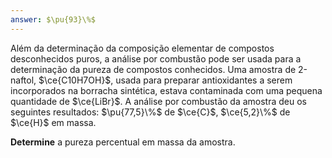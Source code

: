 ```yaml
---
answer: $\pu{93}\%$
---
```


Além da determinação da composição elementar de compostos desconhecidos puros, a análise por combustão pode ser usada para a determinação da pureza de compostos conhecidos. Uma amostra de 2-naftol, $\ce{C10H7OH}$, usada para preparar antioxidantes a serem incorporados na borracha sintética, estava contaminada com uma pequena quantidade de $\ce{LiBr}$. A análise por combustão da amostra deu os seguintes resultados: $\pu{77,5}\%$ de $\ce{C}$, $\ce{5,2}\%$ de $\ce{H}$ em massa.

**Determine** a pureza percentual em massa da amostra.
